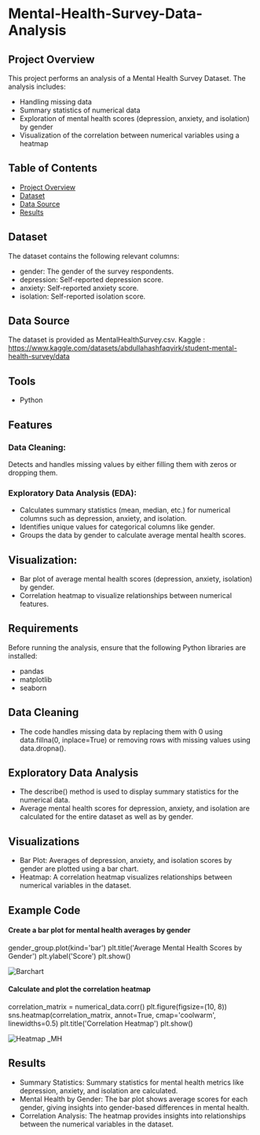 # Mental-Health-Survey-Data-Analysis

## Project Overview
This project performs an analysis of a Mental Health Survey Dataset. The analysis includes:

- Handling missing data
- Summary statistics of numerical data
- Exploration of mental health scores (depression, anxiety, and isolation) by gender
- Visualization of the correlation between numerical variables using a heatmap

## Table of Contents

- [Project Overview](#project-overview)
- [Dataset](#dataset)
- [Data Source](#data-source)
- [Results](#results)


## Dataset
The dataset contains the following relevant columns:

- gender: The gender of the survey respondents.
- depression: Self-reported depression score.
- anxiety: Self-reported anxiety score.
- isolation: Self-reported isolation score.

## Data Source
The dataset is provided as MentalHealthSurvey.csv. Kaggle : https://www.kaggle.com/datasets/abdullahashfaqvirk/student-mental-health-survey/data 

## Tools
- Python

## Features
### Data Cleaning: 
Detects and handles missing values by either filling them with zeros or dropping them.

### Exploratory Data Analysis (EDA):
- Calculates summary statistics (mean, median, etc.) for numerical columns such as depression, anxiety, and isolation.
- Identifies unique values for categorical columns like gender.
- Groups the data by gender to calculate average mental health scores.

## Visualization:
- Bar plot of average mental health scores (depression, anxiety, isolation) by gender.
- Correlation heatmap to visualize relationships between numerical features.

## Requirements
Before running the analysis, ensure that the following Python libraries are installed:
- pandas
- matplotlib
- seaborn

## Data Cleaning
- The code handles missing data by replacing them with 0 using data.fillna(0, inplace=True) or removing rows with missing values using data.dropna().

## Exploratory Data Analysis
- The describe() method is used to display summary statistics for the numerical data.
- Average mental health scores for depression, anxiety, and isolation are calculated for the entire dataset as well as by gender.

## Visualizations
- Bar Plot: Averages of depression, anxiety, and isolation scores by gender are plotted using a bar chart.
- Heatmap: A correlation heatmap visualizes relationships between numerical variables in the dataset.

## Example Code

#### Create a bar plot for mental health averages by gender
gender_group.plot(kind='bar')
plt.title('Average Mental Health Scores by Gender')
plt.ylabel('Score')
plt.show()

![Barchart](https://github.com/user-attachments/assets/68fdbcb9-56ec-414d-b000-ffc34a002b18)

#### Calculate and plot the correlation heatmap
correlation_matrix = numerical_data.corr()
plt.figure(figsize=(10, 8))
sns.heatmap(correlation_matrix, annot=True, cmap='coolwarm', linewidths=0.5)
plt.title('Correlation Heatmap')
plt.show()

![Heatmap _MH](https://github.com/user-attachments/assets/ef847d8d-97ef-414a-b440-6459839a76dc)

## Results
- Summary Statistics: Summary statistics for mental health metrics like depression, anxiety, and isolation are calculated.
- Mental Health by Gender: The bar plot shows average scores for each gender, giving insights into gender-based differences in mental health.
- Correlation Analysis: The heatmap provides insights into relationships between the numerical variables in the dataset.





